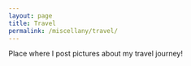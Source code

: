 ```yaml
---
layout: page
title: Travel
permalink: /miscellany/travel/
---
```


Place where I post pictures about my travel journey!